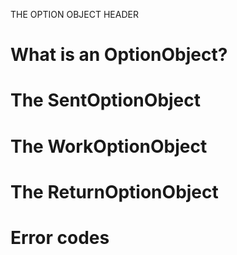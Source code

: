 THE OPTION OBJECT HEADER

# What is an OptionObject?

# The SentOptionObject

# The WorkOptionObject

# The ReturnOptionObject

# Error codes